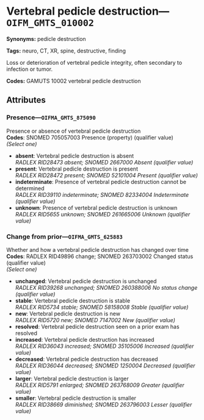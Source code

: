 # Vertebral pedicle destruction—`OIFM_GMTS_010002`

**Synonyms:** pedicle destruction

**Tags:** neuro, CT, XR, spine, destructive, finding

Loss or deterioration of vertebral pedicle integrity, often secondary to infection or tumor.

**Codes:** GAMUTS 10002 vertebral pedicle destruction

## Attributes

### Presence—`OIFMA_GMTS_875090`

Presence or absence of vertebral pedicle destruction  
**Codes**: SNOMED 705057003 Presence (property) (qualifier value)  
*(Select one)*

- **absent**: Vertebral pedicle destruction is absent  
_RADLEX RID28473 absent; SNOMED 2667000 Absent (qualifier value)_
- **present**: Vertebral pedicle destruction is present  
_RADLEX RID28472 present; SNOMED 52101004 Present (qualifier value)_
- **indeterminate**: Presence of vertebral pedicle destruction cannot be determined  
_RADLEX RID39110 indeterminate; SNOMED 82334004 Indeterminate (qualifier value)_
- **unknown**: Presence of vertebral pedicle destruction is unknown  
_RADLEX RID5655 unknown; SNOMED 261665006 Unknown (qualifier value)_

### Change from prior—`OIFMA_GMTS_625883`

Whether and how a vertebral pedicle destruction has changed over time  
**Codes**: RADLEX RID49896 change; SNOMED 263703002 Changed status (qualifier value)  
*(Select one)*

- **unchanged**: Vertebral pedicle destruction is unchanged  
_RADLEX RID39268 unchanged; SNOMED 260388006 No status change (qualifier value)_
- **stable**: Vertebral pedicle destruction is stable  
_RADLEX RID5734 stable; SNOMED 58158008 Stable (qualifier value)_
- **new**: Vertebral pedicle destruction is new  
_RADLEX RID5720 new; SNOMED 7147002 New (qualifier value)_
- **resolved**: Vertebral pedicle destruction seen on a prior exam has resolved  
- **increased**: Vertebral pedicle destruction has increased  
_RADLEX RID36043 increased; SNOMED 35105006 Increased (qualifier value)_
- **decreased**: Vertebral pedicle destruction has decreased  
_RADLEX RID36044 decreased; SNOMED 1250004 Decreased (qualifier value)_
- **larger**: Vertebral pedicle destruction is larger  
_RADLEX RID5791 enlarged; SNOMED 263768009 Greater (qualifier value)_
- **smaller**: Vertebral pedicle destruction is smaller  
_RADLEX RID38669 diminished; SNOMED 263796003 Lesser (qualifier value)_